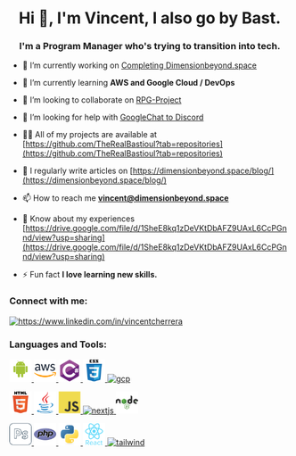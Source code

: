 <h1 align="center">Hi 👋, I'm Vincent, I also go by Bast.</h1>
<h3 align="center">I'm a Program Manager who's trying to transition into tech.</h3>

- 🔭 I’m currently working on [Completing Dimensionbeyond.space](https://app.asana.com/read-only/Finish-Github-profile-for-employer-appeal./1206089663387336/2543a084b7a5c04cf978bf046611e06f/timeline)

- 🌱 I’m currently learning **AWS and Google Cloud / DevOps**

- 👯 I’m looking to collaborate on [RPG-Project](https://github.com/TheRealBastioul/RPG-Project)

- 🤝 I’m looking for help with [GoogleChat to Discord](https://github.com/TheRealBastioul/RPG-Project)

- 👨‍💻 All of my projects are available at [https://github.com/TheRealBastioul?tab=repositories](https://github.com/TheRealBastioul?tab=repositories)

- 📝 I regularly write articles on [https://dimensionbeyond.space/blog/](https://dimensionbeyond.space/blog/)

- 📫 How to reach me **vincent@dimensionbeyond.space**

- 📄 Know about my experiences [https://drive.google.com/file/d/1SheE8kq1zDeVKtDbAFZ9UAxL6CcPGnnd/view?usp=sharing](https://drive.google.com/file/d/1SheE8kq1zDeVKtDbAFZ9UAxL6CcPGnnd/view?usp=sharing)

- ⚡ Fun fact **I love learning new skills.**

<h3 align="left">Connect with me:</h3>
<p align="left">
<a href="https://linkedin.com/in/https://www.linkedin.com/in/vincentcherrera" target="blank"><img align="center" src="https://raw.githubusercontent.com/rahuldkjain/github-profile-readme-generator/master/src/images/icons/Social/linked-in-alt.svg" alt="https://www.linkedin.com/in/vincentcherrera" height="30" width="40" /></a>
</p>

<h3 align="left">Languages and Tools:</h3>
<p align="left"> <a href="https://developer.android.com" target="_blank" rel="noreferrer"> <img src="https://raw.githubusercontent.com/devicons/devicon/master/icons/android/android-original-wordmark.svg" alt="android" width="40" height="40"/> </a> <a href="https://aws.amazon.com" target="_blank" rel="noreferrer"> <img src="https://raw.githubusercontent.com/devicons/devicon/master/icons/amazonwebservices/amazonwebservices-original-wordmark.svg" alt="aws" width="40" height="40"/> </a> <a href="https://www.w3schools.com/cs/" target="_blank" rel="noreferrer"> <img src="https://raw.githubusercontent.com/devicons/devicon/master/icons/csharp/csharp-original.svg" alt="csharp" width="40" height="40"/> </a> <a href="https://www.w3schools.com/css/" target="_blank" rel="noreferrer"> <img src="https://raw.githubusercontent.com/devicons/devicon/master/icons/css3/css3-original-wordmark.svg" alt="css3" width="40" height="40"/> </a> <a href="https://cloud.google.com" target="_blank" rel="noreferrer"> <img src="https://www.vectorlogo.zone/logos/google_cloud/google_cloud-icon.svg" alt="gcp" width="40" height="40"/> </p><p></a> <a href="https://www.w3.org/html/" target="_blank" rel="noreferrer"> <img src="https://raw.githubusercontent.com/devicons/devicon/master/icons/html5/html5-original-wordmark.svg" alt="html5" width="40" height="40"/> </a> <a href="https://www.java.com" target="_blank" rel="noreferrer"> <img src="https://raw.githubusercontent.com/devicons/devicon/master/icons/java/java-original.svg" alt="java" width="40" height="40"/> </a> <a href="https://developer.mozilla.org/en-US/docs/Web/JavaScript" target="_blank" rel="noreferrer"> <img src="https://raw.githubusercontent.com/devicons/devicon/master/icons/javascript/javascript-original.svg" alt="javascript" width="40" height="40"/> </a> <a href="https://nextjs.org/" target="_blank" rel="noreferrer"> <img src="https://cdn.worldvectorlogo.com/logos/nextjs-2.svg" alt="nextjs" width="40" height="40"/> </a> <a href="https://nodejs.org" target="_blank" rel="noreferrer"> <img src="https://raw.githubusercontent.com/devicons/devicon/master/icons/nodejs/nodejs-original-wordmark.svg" alt="nodejs" width="40" height="40"/> </a></p><p></p> <a href="https://www.photoshop.com/en" target="_blank" rel="noreferrer"> <img src="https://raw.githubusercontent.com/devicons/devicon/master/icons/photoshop/photoshop-line.svg" alt="photoshop" width="40" height="40"/> </a> <a href="https://www.php.net" target="_blank" rel="noreferrer"> <img src="https://raw.githubusercontent.com/devicons/devicon/master/icons/php/php-original.svg" alt="php" width="40" height="40"/> </a> <a href="https://www.python.org" target="_blank" rel="noreferrer"> <img src="https://raw.githubusercontent.com/devicons/devicon/master/icons/python/python-original.svg" alt="python" width="40" height="40"/> </a> <a href="https://reactjs.org/" target="_blank" rel="noreferrer"> <img src="https://raw.githubusercontent.com/devicons/devicon/master/icons/react/react-original-wordmark.svg" alt="react" width="40" height="40"/> </a> <a href="https://tailwindcss.com/" target="_blank" rel="noreferrer"> <img src="https://www.vectorlogo.zone/logos/tailwindcss/tailwindcss-icon.svg" alt="tailwind" width="40" height="40"/> </a> </p>
